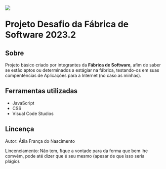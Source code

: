 <h1>
    <img src="../componentes/imagens_inicio/logosw.png">
    <p>Projeto Desafio da Fábrica de Software 2023.2</p>
</h1>

## Sobre

Projeto básico criado por integrantes da **Fábrica de Software**,
afim de saber se estão aptos ou determinados a estágiar na fábrica, testando-os em suas compentências de Aplicações para a Internet (no caso as minhas).

## Ferramentas utilizadas
- JavaScript
- CSS
- Visual Code Studios

## Lincença

Autor: Átila França do Nascimento

Lincenciamento: Não tem, fique a vontade para da forma que bem lhe comvém, pode até dizer que é seu mesmo (apesar de que isso seria plágio).
